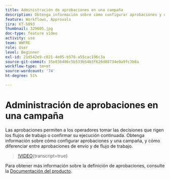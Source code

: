 ```yaml
---
title: Administración de aprobaciones en una campaña
description: Obtenga información sobre cómo configurar aprobaciones y una campaña, y cómo diferenciar entre aprobaciones de envío y de flujo de trabajo.
feature: Workflows, Approvals
jira: KT-5093
thumbnail: 329605.jpg
doc-type: feature video
activity: use
team: WWFRE
role: User
level: Beginner
exl-id: 21d542e9-c021-4e05-b570-a55cac196c3a
source-git-commit: 35e036486c5b533b54b3f626d88734e9a9fc3b8a
workflow-type: tm+mt
source-wordcount: '74'
ht-degree: 51%

---
```


# Administración de aprobaciones en una campaña

Las aprobaciones permiten a los operadores tomar las decisiones que rigen los flujos de trabajo o confirmar su ejecución continuada.
Obtenga información sobre cómo configurar aprobaciones y una campaña, y cómo diferenciar entre aprobaciones de envío y de flujo de trabajo.

>[!VIDEO](https://video.tv.adobe.com/v/329605?quality=12&learn=on){transcript=true}

Para obtener más información sobre la definición de aprobaciones, consulte la [Documentación del producto](https://experienceleague.adobe.com/docs/campaign-classic/using/automating-with-workflows/executing-a-workflow/defining-approvals.html?lang=es#sending-emails).
